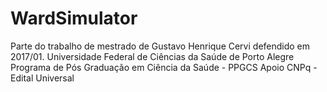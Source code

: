 # WardSimulator
Parte do trabalho de mestrado de Gustavo Henrique Cervi defendido em 2017/01.
Universidade Federal de Ciências da Saúde de Porto Alegre
Programa de Pós Graduação em Ciência da Saúde - PPGCS
Apoio CNPq - Edital Universal

